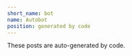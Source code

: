 ```yaml
---
short_name: bot
name: Autobot
position: generated by code
---
```

These posts are auto-generated by code.